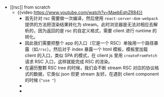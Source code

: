 - [[rsc]] from scratch
	- {{video https://www.youtube.com/watch?v=MaebEqhZR84}}
		- 首先针对 rsc 需要做一次编译，然后使用 `react-server-dom-webpack` 提供的方法把渲染结果转化为 stream。此时浏览器是无法对相应去解析的，因为返回的是 rsc 的自定义格式，需要 client 进行 runtime 的转化。
		- 因此我们需要把整个 app 的入口（它是一个 RSC）单独用一个路径暴露（如`/rsc`）。然后对于 index  暴露一个 html 模板，模板里加载 client 的入口，类似 SPA 的模式，在 client js 里用 `createFromFetch`  请求 RSC 入口，这样就能完成 RSC 的渲染。
		- 在遍历整颗 RSC tree 的时候，我们会不断 stream RSC 对应的协议格式的数据，它类似 json 但更 stream 友好。在遇到 client component 的时候 (`"use "`)
		-
		-